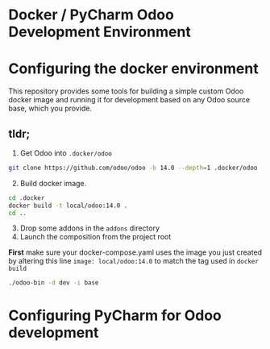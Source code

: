 Docker / PyCharm Odoo Development Environment
==============================================

# Configuring the docker environment

This repository provides some tools for building a simple custom Odoo docker image and
running it for development based on any Odoo source base, which you provide.

## tldr;

1. Get Odoo into `.docker/odoo`
```bash
git clone https://github.com/odoo/odoo -b 14.0 --depth=1 .docker/odoo
```
2. Build docker image.
```bash
cd .docker
docker build -t local/odoo:14.0 .
cd ..
```
3. Drop some addons in the `addons` directory
4. Launch the composition from the project root

**First** make sure your docker-compose.yaml uses the image you just created by altering this line
`image: local/odoo:14.0` to match the tag used in `docker build`

```bash
./odoo-bin -d dev -i base
```


# Configuring PyCharm for Odoo development
